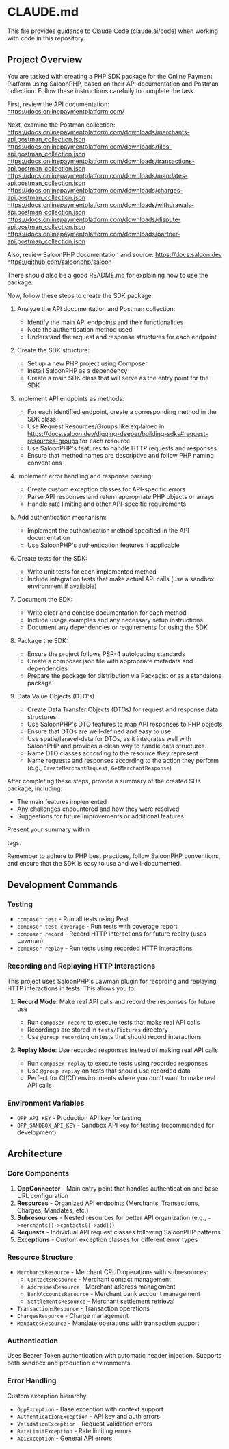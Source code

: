 # CLAUDE.md

This file provides guidance to Claude Code (claude.ai/code) when working with code in this repository.

## Project Overview

You are tasked with creating a PHP SDK package for the Online Payment Platform using SaloonPHP, based on their API documentation and Postman collection. Follow these instructions carefully to complete the task.

First, review the API documentation:
https://docs.onlinepaymentplatform.com/   

Next, examine the Postman collection:
https://docs.onlinepaymentplatform.com/downloads/merchants-api.postman_collection.json
https://docs.onlinepaymentplatform.com/downloads/files-api.postman_collection.json
https://docs.onlinepaymentplatform.com/downloads/transactions-api.postman_collection.json
https://docs.onlinepaymentplatform.com/downloads/mandates-api.postman_collection.json
https://docs.onlinepaymentplatform.com/downloads/charges-api.postman_collection.json
https://docs.onlinepaymentplatform.com/downloads/withdrawals-api.postman_collection.json
https://docs.onlinepaymentplatform.com/downloads/dispute-api.postman_collection.json
https://docs.onlinepaymentplatform.com/downloads/partner-api.postman_collection.json

Also, review SaloonPHP documentation and source:
https://docs.saloon.dev
https://github.com/saloonphp/saloon

There should also be a good README.md for explaining how to use the package.

Now, follow these steps to create the SDK package:

1. Analyze the API documentation and Postman collection:
   - Identify the main API endpoints and their functionalities
   - Note the authentication method used
   - Understand the request and response structures for each endpoint

2. Create the SDK structure:
   - Set up a new PHP project using Composer
   - Install SaloonPHP as a dependency
   - Create a main SDK class that will serve as the entry point for the SDK

3. Implement API endpoints as methods:
   - For each identified endpoint, create a corresponding method in the SDK class
   - Use Request Resources/Groups like explained in https://docs.saloon.dev/digging-deeper/building-sdks#request-resources-groups for each resource 
   - Use SaloonPHP's features to handle HTTP requests and responses
   - Ensure that method names are descriptive and follow PHP naming conventions

4. Implement error handling and response parsing:
   - Create custom exception classes for API-specific errors
   - Parse API responses and return appropriate PHP objects or arrays
   - Handle rate limiting and other API-specific requirements

5. Add authentication mechanism:
   - Implement the authentication method specified in the API documentation
   - Use SaloonPHP's authentication features if applicable

6. Create tests for the SDK:
   - Write unit tests for each implemented method
   - Include integration tests that make actual API calls (use a sandbox environment if available)

7. Document the SDK:
   - Write clear and concise documentation for each method
   - Include usage examples and any necessary setup instructions
   - Document any dependencies or requirements for using the SDK

8. Package the SDK:
   - Ensure the project follows PSR-4 autoloading standards
   - Create a composer.json file with appropriate metadata and dependencies
   - Prepare the package for distribution via Packagist or as a standalone package

9. Data Value Objects (DTO's)
    - Create Data Transfer Objects (DTOs) for request and response data structures
    - Use SaloonPHP's DTO features to map API responses to PHP objects
    - Ensure that DTOs are well-defined and easy to use
    - Use spatie/laravel-data for DTOs, as it integrates well with SaloonPHP and provides a clean way to handle data structures.
    - Name DTO classes according to the resource they represent
    - Name requests and responses according to the action they perform (e.g., `CreateMerchantRequest`, `GetMerchantResponse`)
    
After completing these steps, provide a summary of the created SDK package, including:
- The main features implemented
- Any challenges encountered and how they were resolved
- Suggestions for future improvements or additional features

Present your summary within <summary> tags.

Remember to adhere to PHP best practices, follow SaloonPHP conventions, and ensure that the SDK is easy to use and well-documented.

## Development Commands

### Testing
- `composer test` - Run all tests using Pest
- `composer test-coverage` - Run tests with coverage report
- `composer record` - Record HTTP interactions for future replay (uses Lawman)
- `composer replay` - Run tests using recorded HTTP interactions

### Recording and Replaying HTTP Interactions
This project uses SaloonPHP's Lawman plugin for recording and replaying HTTP interactions in tests. This allows you to:

1. **Record Mode**: Make real API calls and record the responses for future use
   - Run `composer record` to execute tests that make real API calls
   - Recordings are stored in `tests/Fixtures` directory
   - Use `@group recording` on tests that should record interactions

2. **Replay Mode**: Use recorded responses instead of making real API calls
   - Run `composer replay` to execute tests using recorded responses
   - Use `@group replay` on tests that should use recorded data
   - Perfect for CI/CD environments where you don't want to make real API calls

### Environment Variables
- `OPP_API_KEY` - Production API key for testing
- `OPP_SANDBOX_API_KEY` - Sandbox API key for testing (recommended for development)

## Architecture

### Core Components

1. **OppConnector** - Main entry point that handles authentication and base URL configuration
2. **Resources** - Organized API endpoints (Merchants, Transactions, Charges, Mandates, etc.)
3. **Subresources** - Nested resources for better API organization (e.g., `->merchants()->contacts()->add()`)
4. **Requests** - Individual API request classes following SaloonPHP patterns
5. **Exceptions** - Custom exception classes for different error types

### Resource Structure
- `MerchantsResource` - Merchant CRUD operations with subresources:
  - `ContactsResource` - Merchant contact management
  - `AddressesResource` - Merchant address management
  - `BankAccountsResource` - Merchant bank account management
  - `SettlementsResource` - Merchant settlement retrieval
- `TransactionsResource` - Transaction operations
- `ChargesResource` - Charge management
- `MandatesResource` - Mandate operations with transaction support

### Authentication
Uses Bearer Token authentication with automatic header injection. Supports both sandbox and production environments.

### Error Handling
Custom exception hierarchy:
- `OppException` - Base exception with context support
- `AuthenticationException` - API key and auth errors
- `ValidationException` - Request validation errors
- `RateLimitException` - Rate limiting errors
- `ApiException` - General API errors